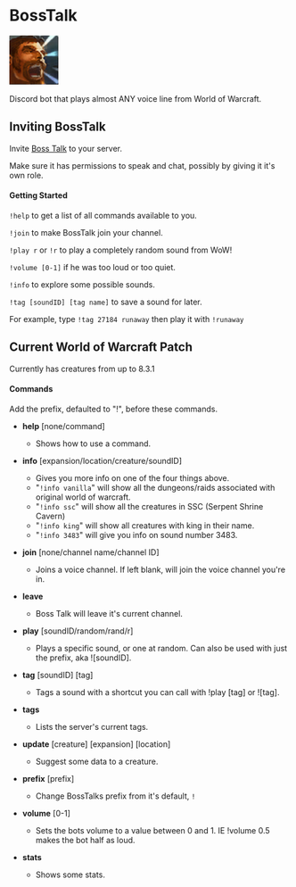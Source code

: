 # BossTalk
![yelling guy](data/shout.png "Me yell")

Discord bot that plays almost ANY voice line from World of Warcraft.

## Inviting BossTalk

Invite [Boss Talk](https://discordapp.com/api/oauth2/authorize?client_id=442843632576233472&permissions=36755776&scope=bot) to your server. 

Make sure it has permissions to speak and chat, possibly by giving it it's own role.

#### Getting Started

`!help` to get a list of all commands available to you.

`!join` to make BossTalk join your channel.

`!play r` or `!r` to play a completely random sound from WoW!

`!volume [0-1]` if he was too loud or too quiet.

`!info` to explore some possible sounds.

`!tag [soundID] [tag name]` to save a sound for later.

For example, type `!tag 27184 runaway` then play it with `!runaway`

## Current World of Warcraft Patch
Currently has creatures from up to 8.3.1


#### Commands

Add the prefix, defaulted to "!", before these commands.

* **help** [none/command]
  * Shows how to use a command.
  
* **info** [expansion/location/creature/soundID]
  * Gives you more info on one of the four things above.
  * "`!info vanilla`" will show all the dungeons/raids associated with original world of warcraft. 
  * "`!info ssc`" will show all the creatures in SSC (Serpent Shrine Cavern)
  * "`!info king`" will show all creatures with king in their name.
  * "`!info 3483`" will give you info on sound number 3483.
  
* **join** [none/channel name/channel ID]
  * Joins a voice channel. If left blank, will join the voice channel you're in.
  
* **leave**
  * Boss Talk will leave it's current channel.
  
* **play** [soundID/random/rand/r]
  * Plays a specific sound, or one at random. Can also be used with just the prefix, aka ![soundID].

* **tag** [soundID] [tag]
  * Tags a sound with a shortcut you can call with !play [tag] or ![tag].
  
* **tags**
  * Lists the server's current tags.
  
* **update** [creature] [expansion] [location]
  * Suggest some data to a creature.

* **prefix** [prefix]
  * Change BossTalks prefix from it's default, `!`

* **volume** [0-1]
  * Sets the bots volume to a value between 0 and 1. IE !volume 0.5 makes the bot half as loud.

* **stats**
  * Shows some stats.